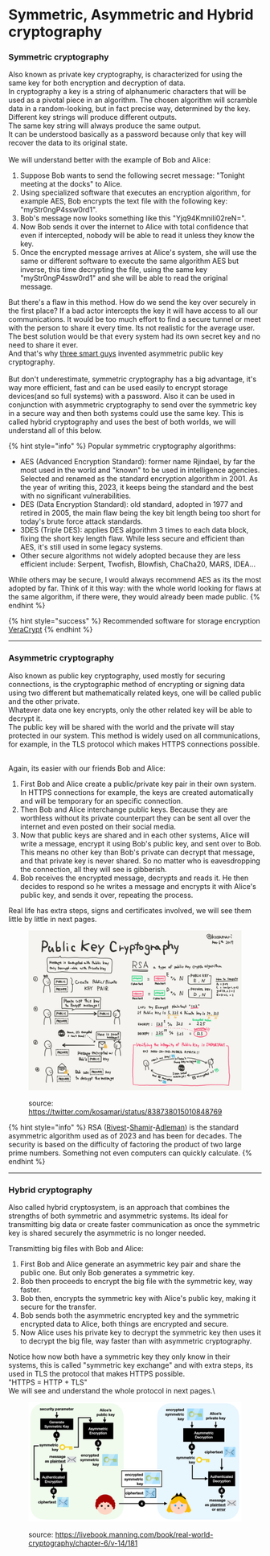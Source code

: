 # Symmetric, Asymmetric and Hybrid cryptography

### Symmetric cryptography

Also known as private key cryptography, is characterized for using the same key for both encryption and decryption of data. \
In cryptography a key is a string of alphanumeric characters that will be used as a pivotal piece in an algorithm. The chosen algorithm will scramble data in a random-looking, but in fact precise way, determined by the key. \
Different key strings will produce different outputs. \
The same key string will always produce the same output.\
It can be understood basically as a password because only that key will recover the data to its original state. \
\
We will understand better with the example of Bob and Alice:

1. Suppose Bob wants to send the following secret message: "Tonight meeting at the docks" to Alice.
2. Using specialized software that executes an encryption algorithm, for example AES, Bob encrypts the text file with the following key: "myStr0ngP4ssw0rd1".
3. Bob's message now looks something like this "Yjq94KmniIi02reN=".
4. Now Bob sends it over the internet to Alice with total confidence that even if intercepted, nobody will be able to read it unless they know the key.
5. Once the encrypted message arrives at Alice's system, she will use the same or different software to execute the same algorithm AES but inverse, this time decrypting the file, using the same key "myStr0ngP4ssw0rd1" and she will be able to read the original message.

But there's a flaw in this method. How do we send the key over securely in the first place? If a bad actor intercepts the key it will have access to all our communications. It would be too much effort to find a secure tunnel or meet with the person to share it every time. Its not realistic for the average user. \
The best solution would be that every system had its own secret key and no need to share it ever.\
And that's why [three](https://en.wikipedia.org/wiki/Whitfield\_Diffie)[ ](https://en.wikipedia.org/wiki/Whitfield\_Diffie)[smart ](https://en.wikipedia.org/wiki/Martin\_Hellman)[guys](https://en.wikipedia.org/wiki/Ralph\_Merkle) invented asymmetric public key cryptography.\
\
But don't underestimate, symmetric cryptography has a big advantage, it's way more efficient, fast and can be used easily to encrypt storage devices(and so full systems) with a password. Also it can be used in conjunction with asymmetric cryptography to send over the symmetric key in a secure way and then both systems could use the same key. This is called hybrid cryptography and uses the best of both worlds, we will understand all of this below.

{% hint style="info" %}
Popular symmetric cryptography algorithms:&#x20;

* AES (Advanced Encryption Standard): former name Rjindael, by far the most used in the world and "known" to be used in intelligence agencies. Selected and renamed as the standard encryption algorithm in 2001. As the year of writing this, 2023, it keeps being the standard and the best with no significant vulnerabilities.
* DES (Data Encryption Standard): old standard, adopted in 1977 and retired in 2005, the main flaw being the key bit length being too short for today's brute force attack standards.
* 3DES (Triple DES): applies DES algorithm 3 times to each data block, fixing the short key length flaw. While less secure and efficient than AES, it's still used in some legacy systems.
* Other secure algorithms not widely adopted because they are less efficient include: Serpent, Twofish, Blowfish, ChaCha20, MARS, IDEA...

While others may be secure, I would always recommend AES as its the most adopted by far. Think of it this way: with the whole world looking for flaws at the same algorithm, if there were, they would already been made public.
{% endhint %}

{% hint style="success" %}
Recommended software for storage encryption [VeraCrypt](https://www.veracrypt.fr/en/Home.html)
{% endhint %}

***

### Asymmetric cryptography

Also known as public key cryptography, used mostly for securing connections, is the cryptographic method of encrypting or signing data using two different but mathematically related keys, one will be called public and the other private. \
Whatever data one key encrypts, only the other related key will be able to decrypt it.\
The public key will be shared with the world and the private will stay protected in our system. This method is widely used on all communications, for example, in the TLS protocol which makes HTTPS connections possible.

\
Again, its easier with our friends Bob and Alice:

1. First Bob and Alice create a public/private key pair in their own system. In HTTPS connections for example, the keys are created automatically and will be temporary for an specific connection.
2. Then Bob and Alice interchange public keys. Because they are worthless without its private counterpart they can be sent all over the internet and even posted on their social media.
3. Now that public keys are shared and in each other systems, Alice will write a message, encrypt it using Bob's public key, and sent over to Bob. This means no other key than Bob's private can decrypt that message, and that private key is never shared. So no matter who is eavesdropping the connection, all they will see is gibberish.&#x20;
4. Bob receives the encrypted message, decrypts and reads it. He then decides to respond so he writes a message and encrypts it with Alice's public key, and sends it over, repeating the process.

Real life has extra steps, signs and certificates involved, we will see them little by little in next pages.

<figure><img src="../../.gitbook/assets/publicKey_Cryptography.jpeg" alt=""><figcaption><p>source: <a href="https://twitter.com/kosamari/status/838738015010848769">https://twitter.com/kosamari/status/838738015010848769</a> </p></figcaption></figure>

{% hint style="info" %}
RSA ([Rivest](https://en.wikipedia.org/wiki/Ron\_Rivest)-[Shamir](https://en.wikipedia.org/wiki/Adi\_Shamir)-[Adleman](https://en.wikipedia.org/wiki/Leonard\_Adleman)) is the standard asymmetric algorithm used as of 2023 and has been for decades. The security is based on the difficulty of factoring the product of two large prime numbers. Something not even computers can quickly calculate.&#x20;
{% endhint %}

***

### Hybrid cryptography

Also called hybrid cryptosystem, is an approach that combines the strengths of both symmetric and asymmetric systems. Its ideal for transmitting big data or create faster communication as once the symmetric key is shared securely the asymmetric is no longer needed.&#x20;

Transmitting big files with Bob and Alice:

1. First Bob and Alice generate an asymmetric key pair and share the public one. But only Bob generates a symmetric key.
2. Bob then proceeds to encrypt the big file with the symmetric key, way faster.
3. Bob then, encrypts the symmetric key with Alice's public key, making it secure for the transfer.
4. Bob sends both the asymmetric encrypted key and the symmetric encrypted data to Alice, both things are encrypted and secure.
5. Now Alice uses his private key to decrypt the symmetric key then uses it to decrypt the big file, way faster than with asymmetric cryptography.

Notice how now both have a symmetric key they only know in their systems, this is called "symmetric key exchange" and with extra steps, its used in TLS the protocol that makes HTTPS possible. \
"HTTPS = HTTP + TLS"\
We will see and understand the whole protocol in next pages.\


<figure><img src="../../.gitbook/assets/hybridCryptography.png" alt=""><figcaption><p>source: <a href="https://livebook.manning.com/book/real-world-cryptography/chapter-6/v-14/181">https://livebook.manning.com/book/real-world-cryptography/chapter-6/v-14/181</a> </p></figcaption></figure>
